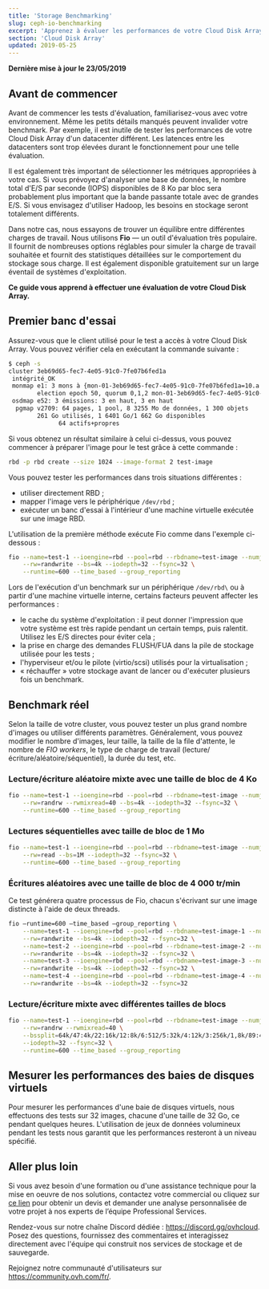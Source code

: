 ```yaml
---
title: 'Storage Benchmarking'
slug: ceph-io-benchmarking
excerpt: 'Apprenez à évaluer les performances de votre Cloud Disk Array'
section: 'Cloud Disk Array'
updated: 2019-05-25
---
```


**Dernière mise à jour le 23/05/2019**

## Avant de commencer
Avant de commencer les tests d'évaluation, familiarisez-vous avec votre environnement. Même les petits détails manqués peuvent invalider votre benchmark. Par exemple, il est inutile de tester les performances de votre Cloud Disk Array d'un datacenter différent. Les latences entre les datacenters sont trop élevées durant le fonctionnement pour une telle évaluation.

Il est également très important de sélectionner les métriques appropriées à votre cas. Si vous prévoyez d'analyser une base de données, le nombre total d'E/S par seconde (IOPS) disponibles de 8 Ko par bloc sera probablement plus important que la bande passante totale avec de grandes E/S. Si vous envisagez d'utiliser Hadoop, les besoins en stockage seront totalement différents.

Dans notre cas, nous essayons de trouver un équilibre entre différentes charges de travail. Nous utilisons **Fio** — un outil d'évaluation très populaire. Il fournit de nombreuses options réglables pour simuler la charge de travail souhaitée et fournit des statistiques détaillées sur le comportement du stockage sous charge. Il est également disponible gratuitement sur un large éventail de systèmes d'exploitation.

**Ce guide vous apprend à effectuer une évaluation de votre Cloud Disk Array.**

## Premier banc d'essai
Assurez-vous que le client utilisé pour le test a accès à votre Cloud Disk Array. Vous pouvez vérifier cela en exécutant la commande suivante :

```bash
$ ceph -s
cluster 3eb69d65-fec7-4e05-91c0-7fe07b6fed1a
 intégrité_OK
 monmap e1: 3 mons à {mon-01-3eb69d65-fec7-4e05-91c0-7fe07b6fed1a=10.a.b.x:6789/0,mon-02-3eb69d65-fec7-4e00 5-91c0-7fe07b6fed1a=10..a.b.y:6789/0,mon-03-3eb69d65-fec7-4e05-91c0-7fe07b6fed1a=10.a.b.z:6 789/0}
        election epoch 50, quorum 0,1,2 mon-01-3eb69d65-fec7-4e05-91c0-7fe07b6fed1a,mon-02-3eb69d65-fec7-4e05-91c0-7fe07b6fed1a,mon-03-3eb69d65-fec7-4e05-91c0-7fe07b6fed1a
 osdmap e52: 3 émissions: 3 en haut, 3 en haut
  pgmap v2709: 64 pages, 1 pool, 8 3255 Mo de données, 1 300 objets
        261 Go utilisés, 1 6401 Go/1 662 Go disponibles
              64 actifs+propres
```

Si vous obtenez un résultat similaire à celui ci-dessus, vous pouvez commencer à préparer l'image pour le test grâce à cette commande :


```bash
rbd -p rbd create --size 1024 --image-format 2 test-image
```

Vous pouvez tester les performances dans trois situations différentes :

- utiliser directement RBD ;
- mapper l'image vers le périphérique `/dev/rbd` ;
- exécuter un banc d'essai à l'intérieur d'une machine virtuelle exécutée sur une image RBD.

L'utilisation de la première méthode exécute Fio comme dans l'exemple ci-dessous :

```bash
fio --name=test-1 --ioengine=rbd --pool=rbd --rbdname=test-image --numjobs=1 \
    --rw=randwrite --bs=4k --iodepth=32 --fsync=32 \
    --runtime=600 --time_based --group_reporting
```

Lors de l'exécution d'un benchmark sur un périphérique `/dev/rbd\` ou à partir d'une machine virtuelle interne, certains facteurs peuvent affecter les performances :

- le cache du système d'exploitation : il peut donner l'impression que votre système est très rapide pendant un certain temps, puis ralentit. Utilisez les E/S directes pour éviter cela ;
- la prise en charge des demandes FLUSH/FUA dans la pile de stockage utilisée pour les tests ;
- l'hyperviseur et/ou le pilote (virtio/scsi) utilisés pour la virtualisation ;
- « réchauffer » votre stockage avant de lancer ou d'exécuter plusieurs fois un benchmark.


## Benchmark réel

Selon la taille de votre cluster, vous pouvez tester un plus grand nombre d'images ou utiliser différents paramètres. Généralement, vous pouvez modifier le nombre d'images, leur taille, la taille de la file d'attente, le nombre de *FIO workers*, le type de charge de travail (lecture/écriture/aléatoire/séquentiel), la durée du test, etc.


### Lecture/écriture aléatoire mixte avec une taille de bloc de 4 Ko

```bash
fio --name=test-1 --ioengine=rbd --pool=rbd --rbdname=test-image --numjobs=1 \
    --rw=randrw --rwmixread=40 --bs=4k --iodepth=32 --fsync=32 \
    --runtime=600 --time_based --group_reporting
```


### Lectures séquentielles avec taille de bloc de 1 Mo

```bash
fio --name=test-1 --ioengine=rbd --pool=rbd --rbdname=test-image --numjobs=1 \
    --rw=read --bs=1M --iodepth=32 --fsync=32 \
    --runtime=600 --time_based --group_reporting
```


### Écritures aléatoires avec une taille de bloc de 4 000 tr/min
Ce test générera quatre processus de Fio, chacun s'écrivant sur une image distincte à l'aide de deux threads.


```bash
fio —runtime=600 —time_based —group_reporting \
    --name=test-1 --ioengine=rbd --pool=rbd --rbdname=test-image-1 --numjobs=2 \
    --rw=randwrite --bs=4k --iodepth=32 --fsync=32 \
    --name=test-2 --ioengine=rbd --pool=rbd --rbdname=test-image-2 --numjobs=2 \
    --rw=randwrite --bs=4k --iodepth=32 --fsync=32 \
    --name=test-3 --ioengine=rbd --pool=rbd --rbdname=test-image-3 --numjobs=2 \
    --rw=randwrite --bs=4k --iodepth=32 --fsync=32 \
    --name=test-4 --ioengine=rbd --pool=rbd --rbdname=test-image-4 --numjobs=2 \
    --rw=randwrite --bs=4k --iodepth=32 --fsync=32
```


### Lecture/écriture mixte avec différentes tailles de blocs

```bash
fio --name=test-1 --ioengine=rbd --pool=rbd --rbdname=test-image --numjobs=1 \
    --rw=randrw --rwmixread=40 \
    --bssplit=64k/47:4k/22:16k/12:8k/6:512/5:32k/4:12k/3:256k/1,8k/89:4k/11 \
    --iodepth=32 --fsync=32 \
    --runtime=600 --time_based --group_reporting
```


## Mesurer les performances des baies de disques virtuels

Pour mesurer les performances d'une baie de disques virtuels, nous effectuons des tests sur 32 images, chacune d'une taille de 32 Go, ce pendant quelques heures. L'utilisation de jeux de données volumineux pendant les tests nous garantit que les performances resteront à un niveau spécifié.


## Aller plus loin

Si vous avez besoin d'une formation ou d'une assistance technique pour la mise en oeuvre de nos solutions, contactez votre commercial ou cliquez sur [ce lien](https://www.ovhcloud.com/fr-ca/professional-services/) pour obtenir un devis et demander une analyse personnalisée de votre projet à nos experts de l’équipe Professional Services.

Rendez-vous sur notre chaîne Discord dédiée : <https://discord.gg/ovhcloud>. Posez des questions, fournissez des commentaires et interagissez directement avec l'équipe qui construit nos services de stockage et de sauvegarde.

Rejoignez notre communauté d'utilisateurs sur <https://community.ovh.com/fr/>.
